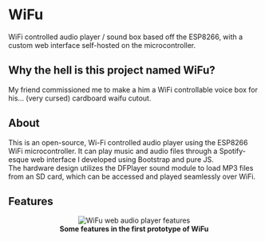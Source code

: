 # WiFu
WiFi controlled audio player / sound box based off the ESP8266, with a custom web interface self-hosted on the microcontroller.

## Why the hell is this project named WiFu?
My friend commissioned me to make a him a WiFi controllable voice box for his... (very cursed) cardboard waifu cutout. 

## About
This is an open-source, Wi-Fi controlled audio player using the ESP8266 WiFi microcontroller.  It can play music and audio files through a Spotify-esque web interface I developed using Bootstrap and pure JS.  
The hardware design utilizes the DFPlayer sound module to load MP3 files from an SD card, which can be accessed and played seamlessly over WiFi.

## Features
<p align="center">
  <img alt="WiFu web audio player features" src="/img/WiFu-components.png">
  <br>
  <b>Some features in the first prototype of WiFu</b>
  <br>
  <br>
</p>

